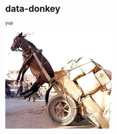 data-donkey
===========

yup

![image](https://github.com/mulloymorrow/data-donkey/blob/master/DataDonkey.jpg)

